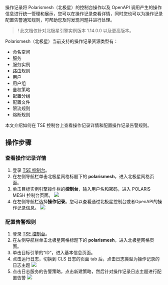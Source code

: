 操作记录将 Polarismesh（北极星）的控制台操作以及 OpenAPI 调用产生的操作信息进行统一管理和展示，您可以在操作记录查看详情，同时您也可以为操作记录配置告警通知规则，可帮助您及时发现问题并进行处理。

>! 此文档仅针对北极星引擎实例版本 1.14.0.0 以及更高版本。

Polarismesh（北极星）当前支持的操作记录资源类型有：

- 命名空间
- 服务
- 服务实例
- 路由规则
- 用户
- 用户组
- 鉴权策略
- 配置分组
- 配置文件
- 限流规则
- 熔断规则

本文介绍如何在 TSE 控制台上查看操作记录详情和配置操作记录告警规则。

## 操作步骤

### 查看操作记录详情

1. 登录 [TSE 控制台](https://console.cloud.tencent.com/tse)。
2. 在左侧导航栏单击北极星网格标题下的 **polarismesh**，进入北极星网格页面。
3. 单击目标实例引擎操作栏的**控制台**，输入用户名和密码，进入 POLARIS MESH 控制台页面。
   ![](https://qcloudimg.tencent-cloud.cn/raw/2b2e6f7cd376f1dd5ba9c440c0fdf3c6.png)
4. 在左侧导航栏选择**操作记录**。您可以查看通过北极星控制台或者OpenAPI的操作记录信息。
   ![](https://qcloudimg.tencent-cloud.cn/raw/7b4e934af94df9c9d3cb16062e467721.png)

### 配置告警规则

1. 登录 [TSE 控制台](https://console.cloud.tencent.com/tse)。
2. 在左侧导航栏单击北极星网格标题下的 **polarismesh**，进入北极星网格页面。
3. 单击目标引擎的“ID”，进入基本信息页面。
4. 点击运行日志，切换到 CLS 日志的页面 tab 后，点击日志类型为操作记录的日志主题
   ![](https://qcloudimg.tencent-cloud.cn/raw/2a512e70a9c72c5bb077a100422dee45.png)
5. 点击日志服务的告警策略，点击新建策略，然后针对操作记录日志主题进行配置告警
   ![](https://qcloudimg.tencent-cloud.cn/raw/32c93e9d256123a8ac9af1bd1f934cfe.png)
